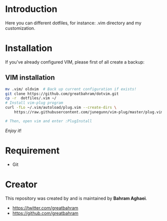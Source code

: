 # Introduction

Here you can different dotfiles, for instance: .vim directory and my customization.

# Installation

If you've already configured VIM, please first of all create a backup:

## VIM installation

```bash
mv .vim/ oldvim  # Back up current configuration if exists!
git clone https://github.com/greatbahram/dotvim.git
cp -r  dotfiles/.vim ~/
# Install vim-plug program
curl -fLo ~/.vim/autoload/plug.vim --create-dirs \
    https://raw.githubusercontent.com/junegunn/vim-plug/master/plug.vim

# Then, open vim and enter :PlugInstall
```

*Enjoy it*!

# Requirement

* Git

# Creator

This repository was created by and is maintained by **Bahram Aghaei**.

* https://twitter.com/greatbahram
* https://github.com/greatbahram
